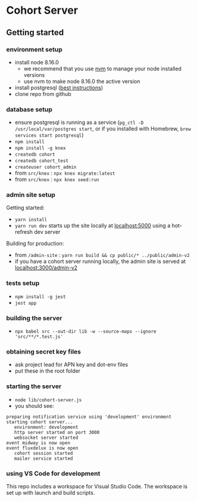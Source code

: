 # Cohort Server

## Getting started
### environment setup
- install node 8.16.0
  - we recommend that you use [nvm](https://github.com/nvm-sh/nvm) to manage your node installed versions
  - use nvm to make node 8.16.0 the active version
- install postgresql ([best instructions](https://gist.github.com/ibraheem4/ce5ccd3e4d7a65589ce84f2a3b7c23a3))
- clone repo from github

### database setup
- ensure postgresql is running as a service (`pg_ctl -D /usr/local/var/postgres start`, or if you installed with Homebrew, `brew services start postgresql`)
- `npm install`
- `npm install -g knex`
- `createdb cohort`
- `createdb cohort_test`
- `createuser cohort_admin`
- from `src/knex` : `npx knex migrate:latest`
- from `src/knex` : `npx knex seed:run`

### admin site setup

Getting started:
- `yarn install`
- `yarn run dev` starts up the site locally at [localhost:5000](http://localhost:5000) using a hot-refresh dev server

Building for production:
- from `/admin-site` : `yarn run build && cp public/* ../public/admin-v2` 
- if you have a cohort server running locally, the admin site is served at [localhost:3000/admin-v2](http://localhost:3000/admin-v2/)


### tests setup
- `npm install -g jest`
- `jest app`

### building the server
- `npx babel src --out-dir lib -w --source-maps --ignore 'src/**/*.test.js'`

### obtaining secret key files
- ask project lead for APN key and dot-env files
- put these in the root folder

### starting the server
- `node lib/cohort-server.js`
- you should see:
```
preparing notification service using 'development' environment
starting cohort server...
   environment: development
   http server started on port 3000
   websocket server started
event midway is now open
event fluxdelux is now open
   cohort session started
   mailer service started
```

### using VS Code for development
This repo includes a workspace for Visual Studio Code. The workspace is set up with launch and build scripts.
